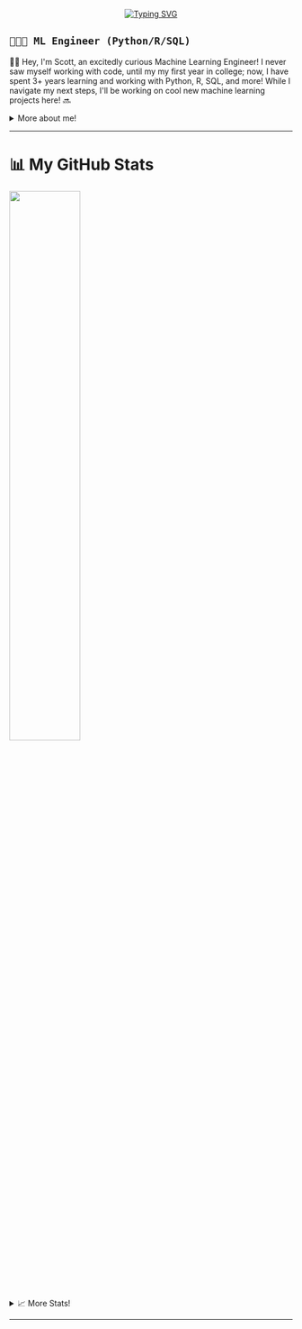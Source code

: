 <p align = "center">
<a href="https://github.com/scottpitcher">
  <img src="https://readme-typing-svg.demolab.com?font=Fira+Code&weight=600&size=32&duration=5000&pause=1000&color=167B29FF&repeat=false&random=false&width=435&lines=Scott+Pitcher..." alt="Typing SVG" />
</a>

## `👨🏻‍💻 ML Engineer (Python/R/SQL)` ##
</p>
👋🏼 Hey, I'm Scott, an excitedly curious Machine Learning Engineer! I never saw myself working with code, until my my first year in college; now, I have spent 3+ years learning and working with Python, R, SQL, and more! While I navigate my next steps, I'll be working on cool new machine learning projects here! 🔜

<p>  
<div>
<details>
  <summary> More about me! </summary>

- 🔭 Always exploring **machine learning tools** 

- ⭐️ My greatest interests in ML are **language models, computer vision tools, and statistical analysis**

- 🧹 Passionate about **keeping code clean** for comprehension, reuse, and scaling

- 🏋🏽‍♂️ When my mind isn't flooded in code, you can **find me at the gym**

- 👥 Connect with me on [LinkedIn!](https://www.linkedin.com/in/scottpitcher1)
</details>
<!-- Social icons section -->


</p>

---
# 📊 My GitHub Stats

<a href ="https://github.com/scottpitcher"> <img width = "50%" src = "https://github-readme-stats.vercel.app/api?username=scottpitcher&show_icons=true&theme=vue-dark"> </a>

<div>
<details>
  <summary> 📈 More Stats! </summary>
<h3>🔥 Streak Stats</h3>
<a href ="https://github.com/scottpitcher"> <img width = "50%" src = "https://streak-stats.demolab.com?user=scottpitcher&theme=nordfox&border_radius=0"> </a>

<a href="https://github.com/ashutosh00710/github-readme-activity-graph"> <img width = "80%" src="https://github-readme-activity-graph.vercel.app/graph?username=scottpitcher&theme=vue&hide_border=true" alt="GitHub activity graph"> </a>

<h3> 💬 Languages</h3>
<a href="https://github.com/anuraghazra/github-readme-stats"><img width = "80%" alt="Scott's Top Languages" src="https://denvercoder1-github-readme-stats.vercel.app/api/top-langs/?username=scottpitcher&langs_count=8&layout=compact&theme=vue&langs_count=8&layout=compact&hide_border=true" height="192px" style="float: left;"></a>

</details>

---

